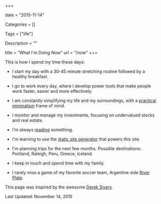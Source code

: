 +++

date = "2015-11-14"

Categories = []

Tags = ["life"]

Description = ""

title = "What I'm Doing Now"
url = "/now"
+++



This is how I spend my time these days:

* I start my day with a 30-45 minute stretching routine followed by a healthy breakfast. 

* I go to work every day, where I develop power tools that make people work faster, easier and more effectively.

* I am constantly simplifying my life and my surroundings, with a [practical minimalism](http://www.mariosanchez.org/mini) frame of mind.

* I monitor and manage my investments, focusing on undervalued stocks and real estate.

* I'm always [reading](../reading/) something.

* I'm learning to use the [static site generator](http://gohugo.io) that powers this site. 

* I'm planning trips for the next few months. Possible destinations: Portland, Raleigh, Peru, Greece, Iceland.

* I keep in touch and spend time with my family.

* I rarely miss a game of my favorite soccer team, Argentine side [River Plate](http://farm5.staticflickr.com/4055/4448440498_5d731b2102_z.jpg).

This page was inspired by the awesome [Derek Sivers](http://www.sivers.org/nowff).

Last Updated: November 14, 2015